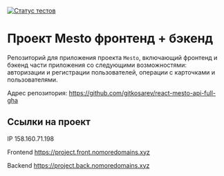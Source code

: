 [![Статус тестов](../../actions/workflows/tests.yml/badge.svg)](../../actions/workflows/tests.yml)

# Проект Mesto фронтенд + бэкенд
Репозиторий для приложения проекта `Mesto`, включающий фронтенд и бэкенд части приложения со следующими возможностями: авторизации и регистрации пользователей, операции с карточками и пользователями.

Адрес репозитория: https://github.com/gitkosarev/react-mesto-api-full-gha

## Ссылки на проект

IP 158.160.71.198

Frontend https://project.front.nomoredomains.xyz

Backend https://project.back.nomoredomains.xyz
